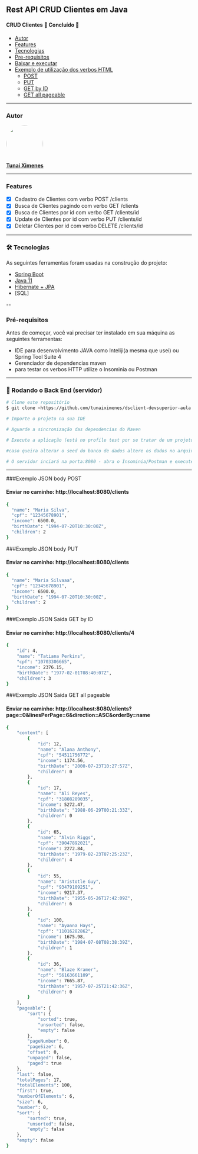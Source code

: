 ## Rest API CRUD Clientes em Java

<h4 align="left">
 CRUD Clientes 🚀 Concluído 🚀
</h4>

<!--ts-->
* [Autor](#autor)
* [Features](#features)
* [Tecnologias](#tecnologias)
* [Pre-requisitos](#prerequisitos)
* [Baixar e executar](#baixar)
* [Exemplo de utilização dos verbos HTML](#como-usar)
    * [POST](#exemplo-json-body-post)
    * [PUT](#exemplo-json-body-put)
    * [GET by ID](#exemplo-json-sada-get-by-id)
    * [GET all pageable](#exemplo-json-sada-get-all-pageable)
<!--te-->

---

### Autor

<a href="https://www.linkedin.com/in/tunaiximenes/">
 <img style="border-radius: 50%;" src="https://media-exp1.licdn.com/dms/image/C4E03AQEwV54JjLc-9g/profile-displayphoto-shrink_800_800/0/1621682542460?e=1626912000&v=beta&t=Ctis1Z8wFBsNtnuMhTXGp7cXWA12JyY5t9KF9rfQf58" width="100px;" alt=""/>
 <br />
<b>Tunai Ximenes</b></a>
 <br />

---

### Features

- [x] Cadastro de Clientes com verbo POST /clients
- [x] Busca de Clientes pagindo com verbo GET /clients
- [x] Busca de Clientes por id com verbo GET /clients/id
- [x] Update de Clientes por id com verbo PUT /clients/id
- [x] Deletar Clientes por id com verbo DELETE /clients/id

---

### 🛠 Tecnologias

As seguintes ferramentas foram usadas na construção do projeto:

- [Spring Boot](https://spring.io/projects)
- [Java 11](https://docs.oracle.com/en/java/javase/11/)
- [Hibernate + JPA](https://hibernate.org/)
- [SQL]

--

### Pré-requisitos

Antes de começar, você vai precisar ter instalado em sua máquina as seguintes ferramentas:

* IDE para desenvolvimento JAVA como Inteliji(a mesma que usei) ou Spring Tool Suite 4
* Gerenciador de dependencias maven
* para testar os verbos HTTP utilize o Insominia ou Postman

---

### 🎲 Rodando o Back End (servidor)

```bash
# Clone este repositório
$ git clone <https://github.com/tunaiximenes/dsclient-devsuperior-aula.git>

# Importe o projeto na sua IDE

# Aguarde a sincronização das dependencias do Maven

# Execute a aplicação (está no profile test por se tratar de um projeto desenvolvido com intuito de estudo)

#caso queira alterar o seed do banco de dados altere os dados no arquivo resoruces/data.sql

# O servidor inciará na porta:8080 - abra o Insominia/Postman e execute os verbos HTML na url <http://localhost:8080/clients>

```

---

###Exemplo JSON body POST
#### Enviar no caminho: http://localhost:8080/clients
```bash
{
  "name": "Maria Silva",
  "cpf": "12345678901",
  "income": 6500.0,
  "birthDate": "1994-07-20T10:30:00Z",
  "children": 2
}
```

###Exemplo JSON body PUT
#### Enviar no caminho: http://localhost:8080/clients
```bash
{
  "name": "Maria Silvaaa",
  "cpf": "12345678901",
  "income": 6500.0,
  "birthDate": "1994-07-20T10:30:00Z",
  "children": 2
}
```


###Exemplo JSON Saída GET by ID
#### Enviar no caminho: http://localhost:8080/clients/4
```bash
{
    "id": 4,
    "name": "Tatiana Perkins",
    "cpf": "10703306665",
    "income": 2376.15,
    "birthDate": "1977-02-01T08:40:07Z",
    "children": 3
}
```

###Exemplo JSON Saída GET all pageable
#### Enviar no caminho: http://localhost:8080/clients?page=0&linesPerPage=6&direction=ASC&orderBy=name
```bash
{
    "content": [
        {
            "id": 12,
            "name": "Alana Anthony",
            "cpf": "54511756772",
            "income": 1174.56,
            "birthDate": "2000-07-23T10:27:57Z",
            "children": 0
        },
        {
            "id": 17,
            "name": "Ali Reyes",
            "cpf": "31808289035",
            "income": 5272.47,
            "birthDate": "1988-06-29T00:21:33Z",
            "children": 0
        },
        {
            "id": 65,
            "name": "Alvin Riggs",
            "cpf": "39047892021",
            "income": 2272.84,
            "birthDate": "1979-02-23T07:25:23Z",
            "children": 4
        },
        {
            "id": 55,
            "name": "Aristotle Guy",
            "cpf": "93479109251",
            "income": 9217.37,
            "birthDate": "1955-05-26T17:42:09Z",
            "children": 6
        },
        {
            "id": 100,
            "name": "Ayanna Hays",
            "cpf": "11016282862",
            "income": 1675.98,
            "birthDate": "1984-07-08T08:38:39Z",
            "children": 1
        },
        {
            "id": 36,
            "name": "Blaze Kramer",
            "cpf": "56163661109",
            "income": 7665.87,
            "birthDate": "1957-07-25T21:42:36Z",
            "children": 0
        }
    ],
    "pageable": {
        "sort": {
            "sorted": true,
            "unsorted": false,
            "empty": false
        },
        "pageNumber": 0,
        "pageSize": 6,
        "offset": 0,
        "unpaged": false,
        "paged": true
    },
    "last": false,
    "totalPages": 17,
    "totalElements": 100,
    "first": true,
    "numberOfElements": 6,
    "size": 6,
    "number": 0,
    "sort": {
        "sorted": true,
        "unsorted": false,
        "empty": false
    },
    "empty": false
}
```
